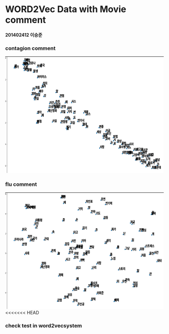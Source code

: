 
# WORD2Vec Data with Movie comment


#### 201402412 이승준 


### contagion comment
<img src="/contagion_data_image.jpg"  width="700" height="370">


### flu comment
<img src="/flu_data_image.jpg"  width="700" height="370">
<<<<<<< HEAD


### check test in word2vecsystem
